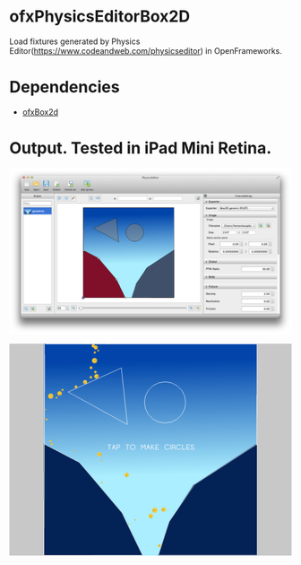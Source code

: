ofxPhysicsEditorBox2D
=====================

Load fixtures generated by Physics Editor(https://www.codeandweb.com/physicseditor) in OpenFrameworks.

Dependencies
============
* [ofxBox2d](https://github.com/vanderlin/ofxBox2d)

Output. Tested in iPad Mini Retina.
==================================

![Input](screenshots/peInput.png)

![Output](screenshots/peOutput.png)

